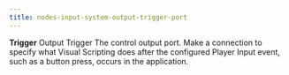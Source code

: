```yaml
---
title: nodes-input-system-output-trigger-port
---
```


<tr>
<td><strong>Trigger</strong></td>
<td>Output Trigger</td>
<td>The control output port. Make a connection to specify what Visual Scripting does after the configured Player Input event, such as a button press, occurs in the application.</td>
</tr>
